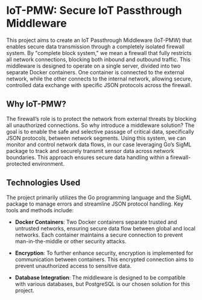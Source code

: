 # IoT-PMW: Secure IoT Passthrough Middleware

This project aims to create an IoT Passthrough Middleware (IoT-PMW) that enables secure data transmission through a completely isolated firewall system. By "complete block system," we mean a firewall that fully restricts all network connections, blocking both inbound and outbound traffic. This middleware is designed to operate on a single server, divided into two separate Docker containers. One container is connected to the external network, while the other connects to the internal network, allowing secure, controlled data exchange with specific JSON protocols across the firewall.

## Why IoT-PMW?

The firewall’s role is to protect the network from external threats by blocking all unauthorized connections. So why introduce a middleware solution? The goal is to enable the safe and selective passage of critical data, specifically JSON protocols, between network segments. Using this system, we can monitor and control network data flows, in our case leveraging Go’s SigML package to track and securely transmit sensor data across network boundaries. This approach ensures secure data handling within a firewall-protected environment.

## Technologies Used

The project primarily utilizes the Go programming language and the SigML package to manage errors and streamline JSON protocol handling. Key tools and methods include:

- **Docker Containers**: Two Docker containers separate trusted and untrusted networks, ensuring secure data flow between global and local networks. Each container maintains a secure connection to prevent man-in-the-middle or other security attacks.
  
- **Encryption**: To further enhance security, encryption is implemented for communication between containers. This encrypted connection aims to prevent unauthorized access to sensitive data.
  
- **Database Integration**: The middleware is designed to be compatible with various databases, but PostgreSQL is our chosen solution for this project.

